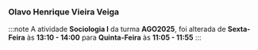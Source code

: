 ### Olavo Henrique Vieira Veiga


:::note
A atividade **Sociologia I** da turma **AGO2025**, foi alterada de **Sexta-Feira** às **13:10 - 14:00** para **Quinta-Feira** às **11:05 - 11:55**
:::
        

